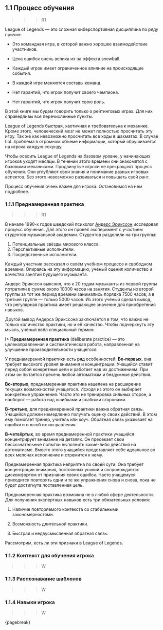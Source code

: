## 1.1 Процесс обучения

>>>R1

League of Legends — это сложная киберспортивная дисциплина по ряду причин:

* Это командная игра, в которой важно хорошее взаимодействие участников.

* Цена ошибок очень велика из-за эффекта snowball.

* Каждый игрок имеет ограниченное влияние на происходящие события.

* В каждой игре меняются составы команд.

* Нет гарантий, что игрок получит своего чемпиона.

* Нет гарантий, что игрок получит свою роль.

В этой книге мы будем говорить только о рейтинговых играх. Для них справедливы все перечисленные пункты.

League of Legends быстрая, хаотичная и требовательна к механике. Кроме этого, человеческий мозг не может полностью просчитать эту игру. Так же как невозможно просчитать все ходы в шахматах. В случае LoL проблема в огромном объеме информации, который обрушивается на игрока каждую секунду.

Чтобы освоить League of Legends на базовом уровне, у начинающих игроков уходят месяцы. В течении этого времени они знакомятся с базовыми механиками. Продвинутые игроки не прекращают процесс обучения. Они углубляют свои знания и понимание разных игровых аспектов. Без этого невозможно развиваться и повышать свой ранг.

Процесс обучения очень важен для игрока. Остановимся на нём подробнее.

### 1.1.1 Преднамеренная практика

>>>R1

В начале 1990-х годов шведский психолог [Андерс Эрикссон](https://en.wikipedia.org/wiki/K._Anders_Ericsson) исследовал процесс обучения. Для этого он провёл эксперимент с участием студентов музыкальной академии. Студентов разделили на три группы:

1. Потенциальные звёзды мирового класса.
2. Перспективные исполнители.
3. Посредственные исполнители.

Каждый участник рассказал о своём учебном процессе и свободном времени. Опираясь на эту информацию, учёный оценил количество и качество занятий будущего музыканта.

Андерс Эрикссон выяснил, что к 20 годам музыканты из первой группы потратили в сумме около 10000 часов на занятия. Студенты из второй группы за тот же период времени занимались порядка 7500 часов, а в третьей группе — только 5000 часов. Из этого учёный сделал вывод, что регулярная практика имеет решающее значение для приобретения навыков.

Другой вывод Андерса Эрикссона заключается в том, что важно не только количество практики, но и её качество. Чтобы подчеркнуть эту мысль, учёный ввёл специальный термин:

I> **Преднамеренная практика** (deliberate practice) — это целенаправленная и систематическая работа, направленная на улучшение производительности учащегося.

У преднамеренной практики есть ряд особенностей. **Во-первых**, она требует высокого уровня внимания и концентрации. Учащийся ставит перед собой конкретные цели и работает над их достижением. При этом он пытается пресечь любой автоматизм и бездумные действия.

**Во-вторых**, преднамеренная практика нацелена на расширение текущих возможностей учащегося. Исходя из этого он выбирает конкретные упражнения. Часто это не тренировка сильных сторон, а наоборот — работа над ошибками и слабыми сторонами.

**В-третьих**, для преднамеренной практики важна обратная связь. Учащийся должен немедленно получать оценку своих действий. В этом ему помогает тренер, учитель или коуч. Обратная связь указывает на ошибки и способ их исправления.

**В-четвёртых**, во время преднамеренной практики учащийся концентрирует внимание на деталях. Он пресекает свои бессознательные попытки выполнить какие-либо действия на автоматизме. Вместо этого учащийся представляет себе идеальное во всех мелочах исполнение и стремится к нему.

Преднамеренная практика неприятна по своей сути. Она требует концентрации внимания, постоянных усилий и сопровождается дискомфортом от признания своих ошибок. Часто учащемуся приходится повторять одни и те же упражнения снова и снова, пока не будет достигнута поставленная цель.

Преднамеренная практика возможна не в любой сфере деятельности. Для получения экспертных навыков есть три обязательных условия:

1. Наличие повторяемого контекста со стабильными закономерностями.

2. Возможность длительной практики.

3. Быстрая и недвусмысленная обратная связь.

Рассмотрим, есть ли эти признаки в League of Legends.

### 1.1.2 Контекст для обучения игрока

>>>W

### 1.1.3 Распознавание шаблонов

>>>W

### 1.1.4 Навыки игрока

>>>W

{pagebreak}
